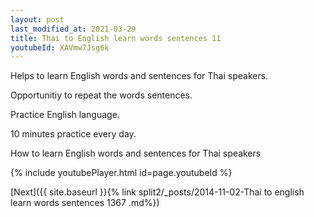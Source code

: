 ```yaml
---
layout: post
last_modified_at: 2021-03-29
title: Thai to English learn words sentences 11 
youtubeId: XAVmw7Jsg6k
---
```

 
 
Helps to learn English words and sentences for Thai speakers.

Opportunitiy to repeat the words sentences. 

Practice English language. 
 
10 minutes practice every day. 
 
How to learn English words and sentences for Thai speakers 
 
{% include youtubePlayer.html id=page.youtubeId %}
 
 
[Next]({{ site.baseurl }}{% link  split2/_posts/2014-11-02-Thai to english learn words sentences 1367 .md%})
 

